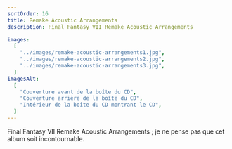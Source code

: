 ```yaml
---
sortOrder: 16
title: Remake Acoustic Arrangements
description: Final Fantasy VII Remake Acoustic Arrangements

images:
  [
    "../images/remake-acoustic-arrangements1.jpg",
    "../images/remake-acoustic-arrangements2.jpg",
    "../images/remake-acoustic-arrangements3.jpg",
  ]
imagesAlt:
  [
    "Couverture avant de la boîte du CD",
    "Couverture arrière de la boîte du CD",
    "Intérieur de la boîte du CD montrant le CD",
  ]
---
```


Final Fantasy VII Remake Acoustic Arrangements ; je ne pense pas que cet album soit incontournable.
